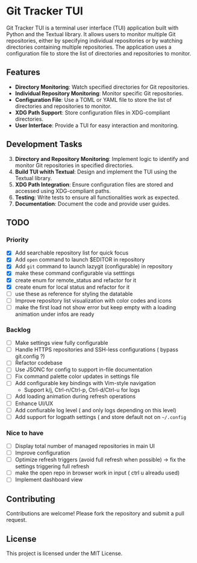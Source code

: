 # Git Tracker TUI

Git Tracker TUI is a terminal user interface (TUI) application built with Python and the Textual library. It allows users to monitor multiple Git repositories, either by specifying individual repositories or by watching directories containing multiple repositories. The application uses a configuration file to store the list of directories and repositories to monitor.

## Features

- **Directory Monitoring**: Watch specified directories for Git repositories.
- **Individual Repository Monitoring**: Monitor specific Git repositories.
- **Configuration File**: Use a TOML or YAML file to store the list of directories and repositories to monitor.
- **XDG Path Support**: Store configuration files in XDG-compliant directories.
- **User Interface**: Provide a TUI for easy interaction and monitoring.

## Development Tasks

3. **Directory and Repository Monitoring**: Implement logic to identify and monitor Git repositories in specified directories.
4. **Build TUI whith Textual**: Design and implement the TUI using the Textual library.
5. **XDG Path Integration**: Ensure configuration files are stored and accessed using XDG-compliant paths.
6. **Testing**: Write tests to ensure all functionalities work as expected.
7. **Documentation**: Document the code and provide user guides.

## TODO

### Priority

- [x] Add searchable repository list for quick focus
- [x] Add `open` command to launch $EDITOR in repository
- [x] Add `git` command to launch lazygit (configurable) in repository
- [x] make these command configurable via setttings
- [x] create enum for remote_status and refactor for it
- [x] create enum for local status and refactor for it
- [ ] use these as reference for styling the datatable
- [ ] Improve repository list visualization with color codes and icons
- [ ] make the first load not show error but keep empty with a loading animation under infos are ready

### Backlog

- [ ] Make settings view fully configurable
- [ ] Handle HTTPS repositories and SSH-less configurations ( bypass git.config ?)
- [ ] Refactor codebase
- [ ] Use JSONC for config to support in-file documentation
- [ ] Fix command palette color updates in settings file
- [ ] Add configurable key bindings with Vim-style navigation
  - Support k/j, Ctrl-n/Ctrl-p, Ctrl-d/Ctrl-u for logs
- [ ] Add loading animation during refresh operations
- [ ] Enhance UI/UX
- [ ] Add confiurable log level ( and only logs depending on this level)
- [ ] Add support for logpath settings ( and store default not on `~/.config`

### Nice to have

- [ ] Display total number of managed repositories in main UI
- [ ] Improve configuration
- [ ] Optimize refresh triggers (avoid full refresh when possible) -> fix the settings triggering full refresh
- [ ] make the open repo in browser work in input ( ctrl u alreadu used)
- [ ] Implement dashboard view

## Contributing

Contributions are welcome! Please fork the repository and submit a pull request.

## License

This project is licensed under the MIT License.
